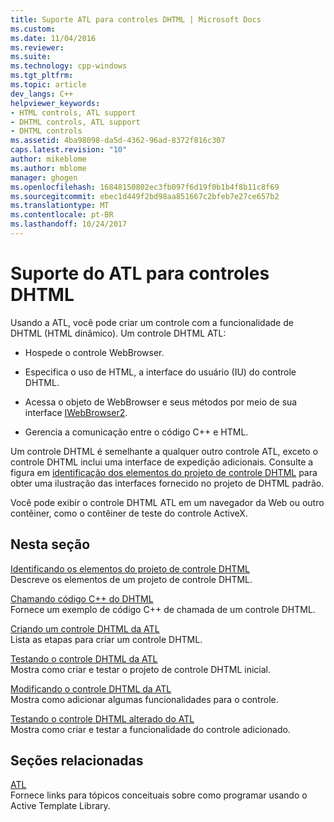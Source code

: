 ```yaml
---
title: Suporte ATL para controles DHTML | Microsoft Docs
ms.custom: 
ms.date: 11/04/2016
ms.reviewer: 
ms.suite: 
ms.technology: cpp-windows
ms.tgt_pltfrm: 
ms.topic: article
dev_langs: C++
helpviewer_keywords:
- HTML controls, ATL support
- DHTML controls, ATL support
- DHTML controls
ms.assetid: 4ba98098-da5d-4362-96ad-8372f816c307
caps.latest.revision: "10"
author: mikeblome
ms.author: mblome
manager: ghogen
ms.openlocfilehash: 16848150802ec3fb097f6d19f0b1b4f8b11c8f69
ms.sourcegitcommit: ebec1d449f2bd98aa851667c2bfeb7e27ce657b2
ms.translationtype: MT
ms.contentlocale: pt-BR
ms.lasthandoff: 10/24/2017
---
```

# <a name="atl-support-for-dhtml-controls"></a>Suporte do ATL para controles DHTML
Usando a ATL, você pode criar um controle com a funcionalidade de DHTML (HTML dinâmico). Um controle DHTML ATL:  
  
-   Hospede o controle WebBrowser.  
  
-   Especifica o uso de HTML, a interface do usuário (IU) do controle DHTML.  
  
-   Acessa o objeto de WebBrowser e seus métodos por meio de sua interface [IWebBrowser2](https://msdn.microsoft.com/library/aa752127.aspx).  
  
-   Gerencia a comunicação entre o código C++ e HTML.  
  
 Um controle DHTML é semelhante a qualquer outro controle ATL, exceto o controle DHTML inclui uma interface de expedição adicionais. Consulte a figura em [identificação dos elementos do projeto de controle DHTML](../atl/identifying-the-elements-of-the-dhtml-control-project.md) para obter uma ilustração das interfaces fornecido no projeto de DHTML padrão.  
  
 Você pode exibir o controle DHTML ATL em um navegador da Web ou outro contêiner, como o contêiner de teste do controle ActiveX.  
  
## <a name="in-this-section"></a>Nesta seção  
 [Identificando os elementos do projeto de controle DHTML](../atl/identifying-the-elements-of-the-dhtml-control-project.md)  
 Descreve os elementos de um projeto de controle DHTML.  
  
 [Chamando código C++ do DHTML](../atl/calling-cpp-code-from-dhtml.md)  
 Fornece um exemplo de código C++ de chamada de um controle DHTML.  
  
 [Criando um controle DHTML da ATL](../atl/creating-an-atl-dhtml-control.md)  
 Lista as etapas para criar um controle DHTML.  
  
 [Testando o controle DHTML da ATL](../atl/testing-the-atl-dhtml-control.md)  
 Mostra como criar e testar o projeto de controle DHTML inicial.  
  
 [Modificando o controle DHTML da ATL](../atl/modifying-the-atl-dhtml-control.md)  
 Mostra como adicionar algumas funcionalidades para o controle.  
  
 [Testando o controle DHTML alterado do ATL](../atl/testing-the-modified-atl-dhtml-control.md)  
 Mostra como criar e testar a funcionalidade do controle adicionado.  
  
## <a name="related-sections"></a>Seções relacionadas  
 [ATL](../atl/active-template-library-atl-concepts.md)  
 Fornece links para tópicos conceituais sobre como programar usando o Active Template Library.

